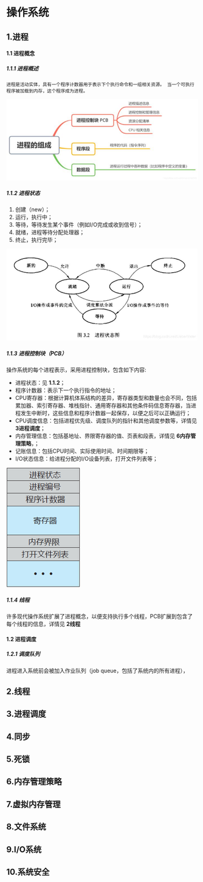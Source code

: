 # 操作系统

## 1.进程

#### 1.1 进程概念 

##### 1.1.1 进程概述
`进程是活动实体，具有一个程序计数器用于表示下个执行命令和一组相关资源。
当一个可执行程序被加载到内存，这个程序成为进程。`

![avatar](images/进程组成.jpg)

##### 1.1.2 进程状态
1. 创建（new）；
2. 运行，执行中；
3. 等待，等待发生某个事件（例如I/O完成或收到信号）；
4. 就绪，进程等待分配处理器；
5. 终止，执行完毕；

![avatar](images/进程状态.jpeg)

##### 1.1.3 进程控制块（PCB）
操作系统的每个进程表示，采用进程控制块，包含如下内容:
* 进程状态：见 **1.1.2**；
* 程序计数器：表示下一个执行指令的地址；
* CPU寄存器：根据计算机体系结构的差异，寄存器类型和数量也会不同，包括累加器、索引寄存器、堆栈指针、通用寄存器和其他条件码信息寄存器，当进程发生中断时，这些信息和程序计数器一起保存，以便之后可以正确运行；
* CPU调度信息：包括进程优先级、调度队列的指针和其他调度参数等，详情见 **3进程调度**；
* 内存管理信息：包括基地址、界限寄存器的值、页表和段表，详情见 **6内存管理策略**，；
* 记账信息：包括CPU时间、实际使用时间、时间期限等；
* I/O状态信息：给进程分配的I/O设备列表，打开文件列表等；

![avatar](images/进程控制块.gif)

##### 1.1.4 线程
许多现代操作系统扩展了进程概念，以便支持执行多个线程，PCB扩展到包含了每个线程的信息，详情见 **2线程**

#### 1.2 进程调度

##### 1.2.1 调度队列
进程进入系统前会被加入作业队列（job queue，包括了系统内的所有进程），


## 2.线程

## 3.进程调度

## 4.同步

## 5.死锁

## 6.内存管理策略

## 7.虚拟内存管理

## 8.文件系统

## 9.I/O系统

## 10.系统安全